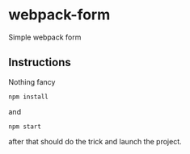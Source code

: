 # webpack-form
Simple webpack form
## Instructions
Nothing fancy
```
npm install
```
and
```
npm start
```
after that should do the trick and launch the project.